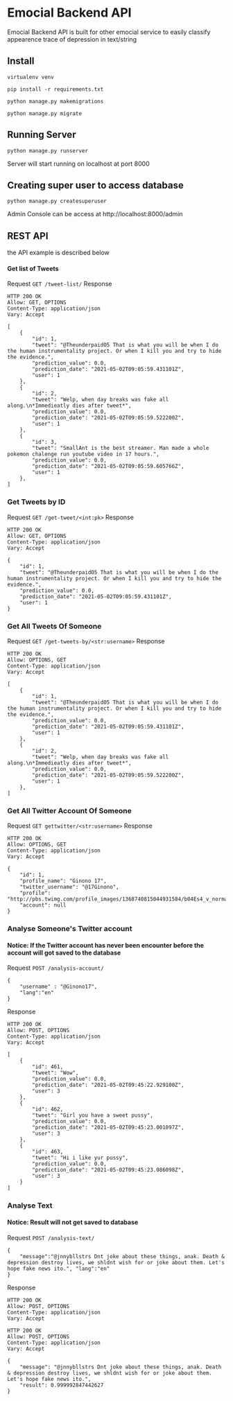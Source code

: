 # Emocial Backend API
Emocial Backend API is built for other emocial service to easily classify appearence trace of depression in text/string

## Install
```
virtualenv venv
```
```
pip install -r requirements.txt
```
```
python manage.py makemigrations
```
```
python manage.py migrate
```

## Running Server
```
python manage.py runserver
```
Server will start running on localhost at port 8000

## Creating super user to access database
```
python manage.py createsuperuser
```
Admin Console can be access at http://localhost:8000/admin

## REST API
the API example is described below

#### Get list of Tweets
Request
`GET /tweet-list/`
Response
```
HTTP 200 OK
Allow: GET, OPTIONS
Content-Type: application/json
Vary: Accept

[
    {
        "id": 1,
        "tweet": "@TheunderpaidO5 That is what you will be when I do the human instrumentality project. Or when I kill you and try to hide the evidence.",
        "prediction_value": 0.0,
        "prediction_date": "2021-05-02T09:05:59.431101Z",
        "user": 1
    },
    {
        "id": 2,
        "tweet": "Welp, when day breaks was fake all along.\n*Immedieatly dies after tweet*",
        "prediction_value": 0.0,
        "prediction_date": "2021-05-02T09:05:59.522200Z",
        "user": 1
    },
    {
        "id": 3,
        "tweet": "SmallAnt is the best streamer. Man made a whole pokemon chalenge run youtube video in 17 hours.",
        "prediction_value": 0.0,
        "prediction_date": "2021-05-02T09:05:59.605766Z",
        "user": 1
    },
]
```
### Get Tweets by ID
Request
`GET /get-tweet/<int:pk>`
Response
```
HTTP 200 OK
Allow: GET, OPTIONS
Content-Type: application/json
Vary: Accept

{
    "id": 1,
    "tweet": "@TheunderpaidO5 That is what you will be when I do the human instrumentality project. Or when I kill you and try to hide the evidence.",
    "prediction_value": 0.0,
    "prediction_date": "2021-05-02T09:05:59.431101Z",
    "user": 1
}
```

### Get All Tweets Of Someone
Request
`GET /get-tweets-by/<str:username>`
Response
```
HTTP 200 OK
Allow: OPTIONS, GET
Content-Type: application/json
Vary: Accept

[
    {
        "id": 1,
        "tweet": "@TheunderpaidO5 That is what you will be when I do the human instrumentality project. Or when I kill you and try to hide the evidence.",
        "prediction_value": 0.0,
        "prediction_date": "2021-05-02T09:05:59.431101Z",
        "user": 1
    },
    {
        "id": 2,
        "tweet": "Welp, when day breaks was fake all along.\n*Immedieatly dies after tweet*",
        "prediction_value": 0.0,
        "prediction_date": "2021-05-02T09:05:59.522200Z",
        "user": 1
    },
]
```

### Get All Twitter Account Of Someone
Request
`GET gettwitter/<str:username>`
Response
```
HTTP 200 OK
Allow: OPTIONS, GET
Content-Type: application/json
Vary: Accept

{
    "id": 1,
    "profile_name": "Ginono 17",
    "twitter_username": "@17Ginono",
    "profile": "http://pbs.twimg.com/profile_images/1368740815044931584/b04Es4_v_normal.jpg",
    "account": null
}
```


### Analyse Someone's Twitter account
#### Notice: If the Twitter account has never been encounter before the account will got saved to the database
Request
`POST /analysis-account/`
```
{
    "username" : "@Ginono17", 
    "lang":"en"
}
```

Response
```
HTTP 200 OK
Allow: POST, OPTIONS
Content-Type: application/json
Vary: Accept

[
    {
        "id": 461,
        "tweet": "Wow",
        "prediction_value": 0.0,
        "prediction_date": "2021-05-02T09:45:22.929100Z",
        "user": 3
    },
    {
        "id": 462,
        "tweet": "Girl you have a sweet pussy",
        "prediction_value": 0.0,
        "prediction_date": "2021-05-02T09:45:23.001097Z",
        "user": 3
    },
    {
        "id": 463,
        "tweet": "Hi i like yur pussy",
        "prediction_value": 0.0,
        "prediction_date": "2021-05-02T09:45:23.086098Z",
        "user": 3
    }
]
```

### Analyse Text
#### Notice: Result will not get saved to database
Request
`POST /analysis-text/`
```
{
    "message":"@jnnybllstrs Dnt joke about these things, anak. Death & depression destroy lives, we shldnt wish for or joke about them. Let's hope fake news ito.", "lang":"en"
}
```

Response
```
HTTP 200 OK
Allow: POST, OPTIONS
Content-Type: application/json
Vary: Accept

HTTP 200 OK
Allow: POST, OPTIONS
Content-Type: application/json
Vary: Accept

{
    "message": "@jnnybllstrs Dnt joke about these things, anak. Death & depression destroy lives, we shldnt wish for or joke about them. Let's hope fake news ito.",
    "result": 0.999992847442627
}
```